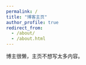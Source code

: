 ```yaml
---
permalink: /
title: "博客主页"
author_profile: true
redirect_from: 
  - /about/
  - /about.html
---
```

博主很懒，主页不想写太多内容。